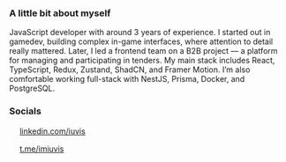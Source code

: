 ### A little bit about myself

JavaScript developer with around 3 years of experience. I started out in gamedev, building complex in-game interfaces, where attention to detail really mattered. Later, I led a frontend team on a B2B project — a platform for managing and participating in tenders. My main stack includes React, TypeScript, Redux, Zustand, ShadCN, and Framer Motion. I’m also comfortable working full-stack with NestJS, Prisma, Docker, and PostgreSQL. 

### Socials

<a href="https://cdnlogo.com/logo/linkedin-icon_39423.html"><img style="width:15px;" src="https://static.cdnlogo.com/logos/l/66/linkedin-icon.svg"></a> 
<a href="https://www.linkedin.com/in/iuvis/">linkedin.com/iuvis</a><br/>

<a href="https://cdnlogo.com/logo/telegram-2019_74881.html"><img style="width:15px;" src="https://static.cdnlogo.com/logos/t/57/telegram-2019.svg"></a>
<a href="https://t.me/imiuvis">t.me/imiuvis</a>
